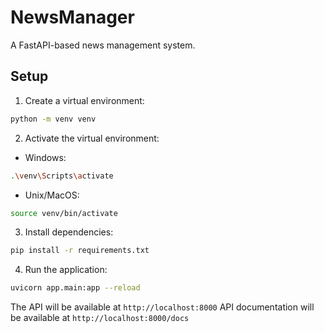 # NewsManager

A FastAPI-based news management system.

## Setup

1. Create a virtual environment:
```bash
python -m venv venv
```

2. Activate the virtual environment:
- Windows:
```bash
.\venv\Scripts\activate
```
- Unix/MacOS:
```bash
source venv/bin/activate
```

3. Install dependencies:
```bash
pip install -r requirements.txt
```

4. Run the application:
```bash
uvicorn app.main:app --reload
```

The API will be available at `http://localhost:8000`
API documentation will be available at `http://localhost:8000/docs`

